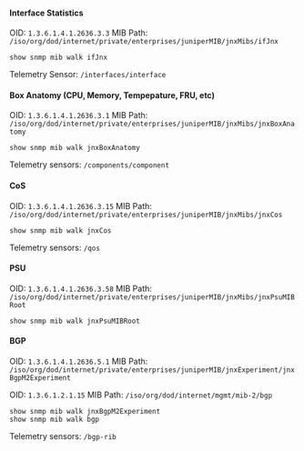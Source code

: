 #### Interface Statistics
OID: ````1.3.6.1.4.1.2636.3.3```` 
MIB Path: ````/iso/org/dod/internet/private/enterprises/juniperMIB/jnxMibs/ifJnx````
```
show snmp mib walk ifJnx
```
Telemetry Sensor: ````/interfaces/interface````

#### Box Anatomy (CPU, Memory, Tempepature, FRU, etc)
OID: ````1.3.6.1.4.1.2636.3.1````
MIB Path: ````/iso/org/dod/internet/private/enterprises/juniperMIB/jnxMibs/jnxBoxAnatomy````
```
show snmp mib walk jnxBoxAnatomy
```
Telemetry sensors: ````/components/component````

#### CoS
OID: ````1.3.6.1.4.1.2636.3.15````
MIB Path: ````/iso/org/dod/internet/private/enterprises/juniperMIB/jnxMibs/jnxCos````
```
show snmp mib walk jnxCos
```
Telemetry sensors: ````/qos````

#### PSU
OID: ````1.3.6.1.4.1.2636.3.58````
MIB Path: ````/iso/org/dod/internet/private/enterprises/juniperMIB/jnxMibs/jnxPsuMIBRoot````
```
show snmp mib walk jnxPsuMIBRoot
```
#### BGP
OID: ````1.3.6.1.4.1.2636.5.1````
MIB Path: ````/iso/org/dod/internet/private/enterprises/juniperMIB/jnxExperiment/jnxBgpM2Experiment````

OID: ````1.3.6.1.2.1.15````
MIB Path: ````/iso/org/dod/internet/mgmt/mib-2/bgp````
```
show snmp mib walk jnxBgpM2Experiment
show snmp mib walk bgp
```
Telemetry sensors: ````/bgp-rib````

